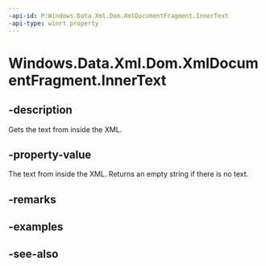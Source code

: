 ----api-id: P:Windows.Data.Xml.Dom.XmlDocumentFragment.InnerText
-api-type: winrt property
---<!-- Property syntaxpublic string InnerText { get;  set; }--># Windows.Data.Xml.Dom.XmlDocumentFragment.InnerText## -descriptionGets the text from inside the XML.## -property-valueThe text from inside the XML. Returns an empty string if there is no text.## -remarks## -examples## -see-also